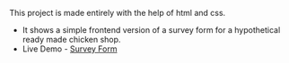 This project is made entirely with the help of html and css.
* It shows a simple frontend version of a survey form for a hypothetical ready made chicken shop.
* Live Demo - <a href="https://ajaysinghpanwar.github.io/Survey-form/">Survey Form</a>
